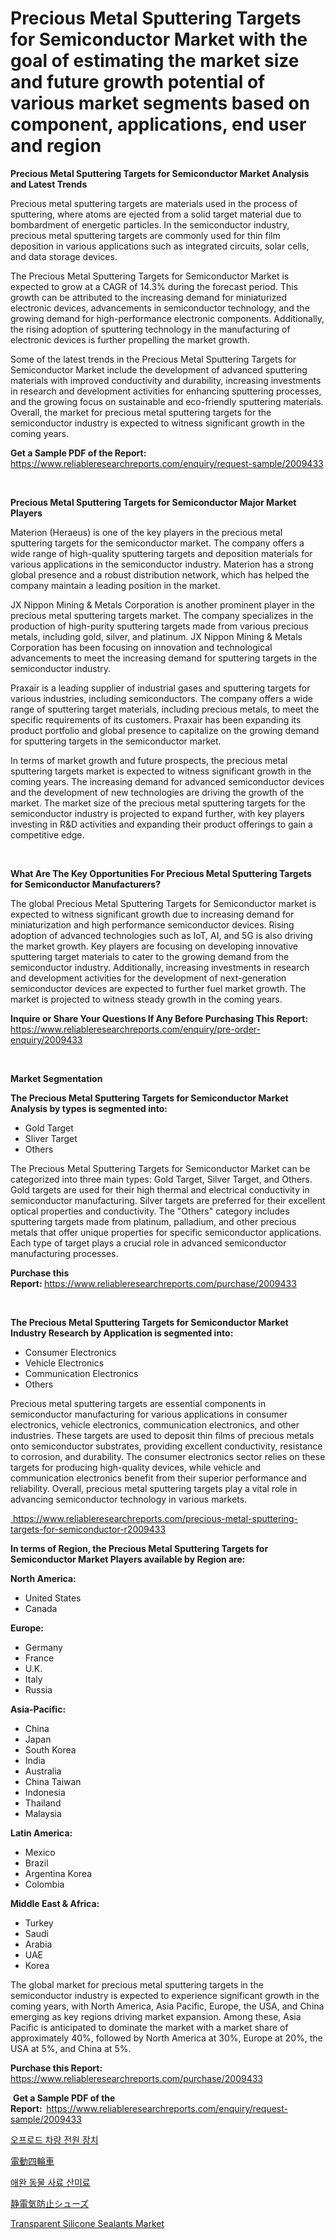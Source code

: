<p><h1>Precious Metal Sputtering Targets for Semiconductor Market with the goal of estimating the market size and future growth potential of various market segments based on component, applications, end user and region</h1></p><p><strong>Precious Metal Sputtering Targets for Semiconductor Market Analysis and Latest Trends</strong></p>
<p><p>Precious metal sputtering targets are materials used in the process of sputtering, where atoms are ejected from a solid target material due to bombardment of energetic particles. In the semiconductor industry, precious metal sputtering targets are commonly used for thin film deposition in various applications such as integrated circuits, solar cells, and data storage devices.</p><p>The Precious Metal Sputtering Targets for Semiconductor Market is expected to grow at a CAGR of 14.3% during the forecast period. This growth can be attributed to the increasing demand for miniaturized electronic devices, advancements in semiconductor technology, and the growing demand for high-performance electronic components. Additionally, the rising adoption of sputtering technology in the manufacturing of electronic devices is further propelling the market growth.</p><p>Some of the latest trends in the Precious Metal Sputtering Targets for Semiconductor Market include the development of advanced sputtering materials with improved conductivity and durability, increasing investments in research and development activities for enhancing sputtering processes, and the growing focus on sustainable and eco-friendly sputtering materials. Overall, the market for precious metal sputtering targets for the semiconductor industry is expected to witness significant growth in the coming years.</p></p>
<p><strong>Get a Sample PDF of the Report:&nbsp;</strong> <a href="https://www.reliableresearchreports.com/enquiry/request-sample/2009433">https://www.reliableresearchreports.com/enquiry/request-sample/2009433</a></p>
<p>&nbsp;</p>
<p><strong>Precious Metal Sputtering Targets for Semiconductor Major Market Players</strong></p>
<p><p>Materion (Heraeus) is one of the key players in the precious metal sputtering targets for the semiconductor market. The company offers a wide range of high-quality sputtering targets and deposition materials for various applications in the semiconductor industry. Materion has a strong global presence and a robust distribution network, which has helped the company maintain a leading position in the market.</p><p>JX Nippon Mining & Metals Corporation is another prominent player in the precious metal sputtering targets market. The company specializes in the production of high-purity sputtering targets made from various precious metals, including gold, silver, and platinum. JX Nippon Mining & Metals Corporation has been focusing on innovation and technological advancements to meet the increasing demand for sputtering targets in the semiconductor industry.</p><p>Praxair is a leading supplier of industrial gases and sputtering targets for various industries, including semiconductors. The company offers a wide range of sputtering target materials, including precious metals, to meet the specific requirements of its customers. Praxair has been expanding its product portfolio and global presence to capitalize on the growing demand for sputtering targets in the semiconductor market.</p><p>In terms of market growth and future prospects, the precious metal sputtering targets market is expected to witness significant growth in the coming years. The increasing demand for advanced semiconductor devices and the development of new technologies are driving the growth of the market. The market size of the precious metal sputtering targets for the semiconductor industry is projected to expand further, with key players investing in R&D activities and expanding their product offerings to gain a competitive edge.</p></p>
<p>&nbsp;</p>
<p><strong>What Are The Key Opportunities For Precious Metal Sputtering Targets for Semiconductor Manufacturers?</strong></p>
<p><p>The global Precious Metal Sputtering Targets for Semiconductor market is expected to witness significant growth due to increasing demand for miniaturization and high performance semiconductor devices. Rising adoption of advanced technologies such as IoT, AI, and 5G is also driving the market growth. Key players are focusing on developing innovative sputtering target materials to cater to the growing demand from the semiconductor industry. Additionally, increasing investments in research and development activities for the development of next-generation semiconductor devices are expected to further fuel market growth. The market is projected to witness steady growth in the coming years.</p></p>
<p><strong>Inquire or Share Your Questions If Any Before Purchasing This Report:</strong> <a href="https://www.reliableresearchreports.com/enquiry/pre-order-enquiry/2009433">https://www.reliableresearchreports.com/enquiry/pre-order-enquiry/2009433</a></p>
<p>&nbsp;</p>
<p><strong>Market Segmentation</strong></p>
<p><strong>The Precious Metal Sputtering Targets for Semiconductor Market Analysis by types is segmented into:</strong></p>
<p><ul><li>Gold Target</li><li>Sliver Target</li><li>Others</li></ul></p>
<p><p>The Precious Metal Sputtering Targets for Semiconductor Market can be categorized into three main types: Gold Target, Silver Target, and Others. Gold targets are used for their high thermal and electrical conductivity in semiconductor manufacturing. Silver targets are preferred for their excellent optical properties and conductivity. The "Others" category includes sputtering targets made from platinum, palladium, and other precious metals that offer unique properties for specific semiconductor applications. Each type of target plays a crucial role in advanced semiconductor manufacturing processes.</p></p>
<p><strong>Purchase this Report:&nbsp;</strong><a href="https://www.reliableresearchreports.com/purchase/2009433">https://www.reliableresearchreports.com/purchase/2009433</a></p>
<p>&nbsp;</p>
<p><strong>The Precious Metal Sputtering Targets for Semiconductor Market Industry Research by Application is segmented into:</strong></p>
<p><ul><li>Consumer Electronics</li><li>Vehicle Electronics</li><li>Communication Electronics</li><li>Others</li></ul></p>
<p><p>Precious metal sputtering targets are essential components in semiconductor manufacturing for various applications in consumer electronics, vehicle electronics, communication electronics, and other industries. These targets are used to deposit thin films of precious metals onto semiconductor substrates, providing excellent conductivity, resistance to corrosion, and durability. The consumer electronics sector relies on these targets for producing high-quality devices, while vehicle and communication electronics benefit from their superior performance and reliability. Overall, precious metal sputtering targets play a vital role in advancing semiconductor technology in various markets.</p></p>
<p><a href="https://www.reliableresearchreports.com/precious-metal-sputtering-targets-for-semiconductor-r2009433">&nbsp;https://www.reliableresearchreports.com/precious-metal-sputtering-targets-for-semiconductor-r2009433</a></p>
<p><strong>In terms of Region, the Precious Metal Sputtering Targets for Semiconductor Market Players available by Region are:</strong></p>
<p>
    <p> <strong> North America: </strong>
        <ul>
            <li>United States</li>
            <li>Canada</li>
        </ul>
        </p> 
    <p> <strong> Europe: </strong>
        <ul>
            <li>Germany</li>
            <li>France</li>
            <li>U.K.</li>
            <li>Italy</li>
            <li>Russia</li>
        </ul>
        </p> 
    <p> <strong> Asia-Pacific: </strong>
        <ul>
            <li>China</li>
            <li>Japan</li>
            <li>South Korea</li>
            <li>India</li>
            <li>Australia</li>
            <li>China Taiwan</li>
            <li>Indonesia</li>
            <li>Thailand</li>
            <li>Malaysia</li>
        </ul>
        </p> 
    <p> <strong> Latin America: </strong>
        <ul>
            <li>Mexico</li>
            <li>Brazil</li>
            <li>Argentina Korea</li>
            <li>Colombia</li>
        </ul>
        </p> 
    <p> <strong> Middle East & Africa: </strong>
        <ul>
            <li>Turkey</li>
            <li>Saudi</li>
            <li>Arabia</li>
            <li>UAE</li>
            <li>Korea</li>
        </ul>
    </p>
    </p>
<p><p>The global market for precious metal sputtering targets in the semiconductor industry is expected to experience significant growth in the coming years, with North America, Asia Pacific, Europe, the USA, and China emerging as key regions driving market expansion. Among these, Asia Pacific is anticipated to dominate the market with a market share of approximately 40%, followed by North America at 30%, Europe at 20%, the USA at 5%, and China at 5%.</p></p>
<p><strong>Purchase this Report: </strong><a href="https://www.reliableresearchreports.com/purchase/2009433">https://www.reliableresearchreports.com/purchase/2009433</a></p>
<p>&nbsp;<strong>Get a Sample PDF of the Report:&nbsp;&nbsp;</strong><a href="https://www.reliableresearchreports.com/enquiry/request-sample/2009433">https://www.reliableresearchreports.com/enquiry/request-sample/2009433</a></p>
<p><strong></strong></p>
<p><p><a href="https://github.com/TitusBoyer1/Market-Research-Report-List-1/blob/main/5591285145885.md">오프로드 차량 전원 장치</a></p><p><a href="https://github.com/NikitaBruen/Market-Research-Report-List-1/blob/main/3214572139544.md">電動四輪車</a></p><p><a href="https://github.com/iansanftyord09878/Market-Research-Report-List-2/blob/main/4637905145884.md">애완 동물 사료 산미료</a></p><p><a href="https://github.com/mm14022023/Market-Research-Report-List-1/blob/main/4994130139543.md">静電気防止シューズ</a></p><p><a href="https://github.com/RoccoManning/Market-Research-Report-List-5/blob/main/transparent-silicone-sealants-market.md">Transparent Silicone Sealants Market</a></p></p>